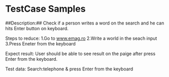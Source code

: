# TestCase Samples

##Description:##
Check if  a person writes a word on the search and he can hits Enter button on keyboard.

Steps to reduce:
1.Go to www.emag.ro
2.Write a world in the seach input
3.Press Eneter from the keyboard

Expect result:
User should be able to see result on the paige after press Enter from the keyboard.

Test data:
Search:telephone & press Enter from the keyboard
